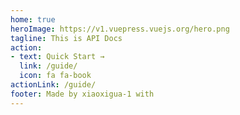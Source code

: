 ```yaml
---
home: true
heroImage: https://v1.vuepress.vuejs.org/hero.png
tagline: This is API Docs
action:
- text: Quick Start →
  link: /guide/
  icon: fa fa-book
actionLink: /guide/
footer: Made by xiaoxigua-1 with
---
```

